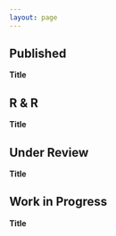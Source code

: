 ```yaml
---
layout: page
---
```


## Published 

**Title**

## R & R

**Title**

## Under Review

**Title**

## Work in Progress 

**Title**
